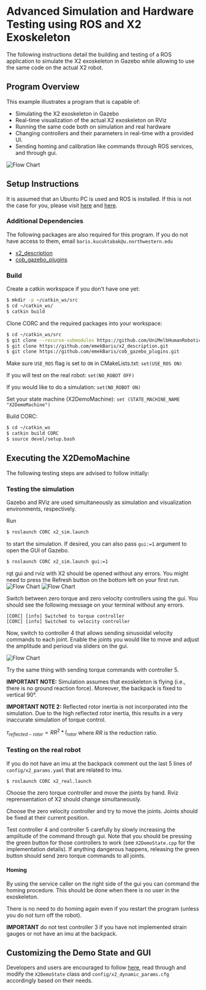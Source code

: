 # Advanced Simulation and Hardware Testing using ROS and X2 Exoskeleton

The following instructions detail the building and testing of a ROS application to simulate the X2 exoskeleton in Gazebo
 while allowing to use the same code on the actual X2 robot.

## Program Overview

This example illustrates a program that is capable of:

* Simulating the X2 exoskeleton in Gazebo
* Real-time visualization of the actual X2 exoskeleton on RViz
* Running the same code both on simulation and real hardware
* Changing controllers and their parameters in real-time with a provided UI.
* Sending homing and calibration like commands through ROS services, and through gui.

![Flow Chart](../img/x2_realtimeViz.png)

## Setup Instructions

It is assumed that an Ubuntu PC is used and ROS is installed. If this is not the case for you, please visit [here](InstallLinux.md) and [here](InstallROS.md).

### Additional Dependencies

The following packages are also required for this program. If you do not have access to them, email `baris.kucuktabak@u.northwestern.edu`

* [x2_description](https://github.com/emekBaris/x2_description)
* [cob_gazebo_plugins](https://github.com/emekBaris/cob_gazebo_plugins)

### Build

Create a catkin workspace if you don't have one yet:
```bash
$ mkdir -p ~/catkin_ws/src
$ cd ~/catkin_ws/
$ catkin build
```

Clone CORC and the required packages into your workspace:
```bash
$ cd ~/catkin_ws/src
$ git clone --recurse-submodules https://github.com/UniMelbHumanRoboticsLab/CANOpenRobotController.git
$ git clone https://github.com/emekBaris/x2_description.git
$ git clone https://github.com/emekBaris/cob_gazebo_plugins.git
```

Make sure `USE_ROS` flag is set to `ON` in CMakeLists.txt:
```set(USE_ROS ON)```

If you will test on the real robot:
```set(NO_ROBOT OFF)```

If you would like to do a simulation: 
```set(NO_ROBOT ON)```

Set your state machine (X2DemoMachine):
```set (STATE_MACHINE_NAME "X2DemoMachine")```

Build CORC:
```bash
$ cd ~/catkin_ws
$ catkin build CORC
$ source devel/setup.bash
```

## Executing the X2DemoMachine

The following testing steps are advised to follow initially:

### Testing the simulation

Gazebo and RViz are used simultaneously as simulation and visualization environments, respectively.

Run
```bash
$ roslaunch CORC x2_sim.launch
```

to start the simulation. If desired, you can also pass ```gui:=1``` argument to open the GUI of Gazebo.

```bash
$ roslaunch CORC x2_sim.launch gui:=1
```

rqt gui and rviz with X2 should be opened without any errors.
 You might need to press the Refresh button on the bottom left on your first run.
![Flow Chart](../img/x2_gui.png) ![Flow Chart](../img/x2_rviz.png)

Switch between zero torque and zero velocity controllers using the gui. You should see the following message on your terminal without any errors.
```
[CORC] [info] Switched to torque controller
[CORC] [info] Switched to velocity controller
```

Now, switch to controller 4 that allows sending sinusoidal velocity commands to each joint. 
Enable the joints you would like to move and adjust the amplitude and perioud via sliders on the gui.

![Flow Chart](../img/x2_sin_rviz.gif)

Try the same thing with sending torque commands with controller 5.

**IMPORTANT NOTE:** Simulation assumes that exoskeleton is flying (i.e., there is no ground reaction force). 
Moreover, the backpack is fixed to vertical 90°.

**IMPORTANT NOTE 2:** Reflected rotor inertia is not incorporated into the simulation. 
Due to the high reflected rotor inertia, this results in a very inaccurate simulation of torque control.

$\tau_{reflected-rotor} = RR^2*I_{rotor}$ where $RR$ is the reduction ratio.

### Testing on the real robot

If you do not have an imu at the backpack comment out the last 5 lines of ```config/x2_params.yaml``` that are related to imu.

```bash
$ roslaunch CORC x2_real.launch
```

Choose the zero torque controller and move the joints by hand. Rviz reprensentation of X2 should change simultaneously.

Choose the zero velocity controller and try to move the joints. Joints should be fixed at their current position.

Test controller 4 and controller 5 carefully by slowly increasing the amplitude of the command through gui. 
Note that you should be pressing the green button for those controllers to work (see ```X2DemoState.cpp``` for the implementation details). 
If anything dangerous happens, releasing the green button should send zero torque commands to all joints.

#### Homing
By using the service caller on the right side of the gui you can command the homing procedure. 
This should be done when there is no user in the exoskeleton.

There is no need to do homing again even if you restart the program (unless you do not turn off the robot).

**IMPORTANT** do not test controller 3 if you have not implemented strain gauges or not have an imu at the backpack.

## Customizing the Demo State and GUI

Developers and users are encouraged to follow [here](../3.Software/CustomApplication), read through and modify the  ```X2DemoState``` class and ```config/x2_dynamic_params.cfg``` accordingly based on their needs. 



